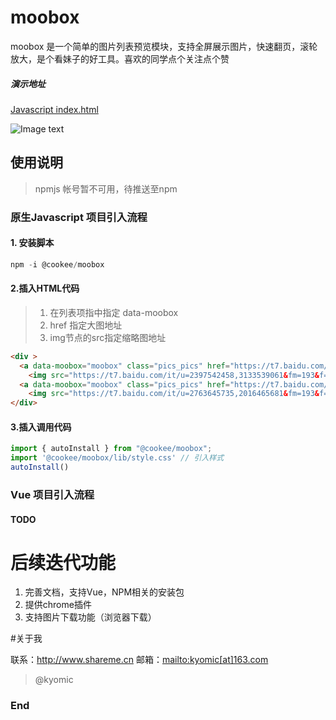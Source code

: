 # moobox

moobox 是一个简单的图片列表预览模块，支持全屏展示图片，快速翻页，滚轮放大，是个看妹子的好工具。喜欢的同学点个关注点个赞


##### 演示地址
[Javascript index.html](https://kyomic.github.io/moobox/ "Editor.md")

![Image text](https://kyomic.github.io/moobox/images/main.png)


## 使用说明
> npmjs 帐号暂不可用，待推送至npm


### 原生Javascript 项目引入流程

#### 1. 安装脚本
```javascript
npm -i @cookee/moobox
```

#### 2.插入HTML代码
> 1. 在列表项指中指定 data-moobox
> 2. href 指定大图地址
> 3. img节点的src指定缩略图地址
```html
<div >
  <a data-moobox="moobox" class="pics_pics" href="https://t7.baidu.com/it/u=2397542458,3133539061&fm=193&f=GIF">
    <img src="https://t7.baidu.com/it/u=2397542458,3133539061&fm=193&f=GIF" title="圣诞兔女郎写真" style="width: auto; height: 84px;"></a>
  <a data-moobox="moobox" class="pics_pics" href="https://t7.baidu.com/it/u=2763645735,2016465681&fm=193&f=GIF">
    <img src="https://t7.baidu.com/it/u=2763645735,2016465681&fm=193&f=GIF" title="圣诞兔女郎写真" style="width: auto; height: 84px;"></a>
</div>
```
#### 3.插入调用代码
```javascript
import { autoInstall } from "@cookee/moobox";
import '@cookee/moobox/lib/style.css' // 引入样式
autoInstall()

```

### Vue 项目引入流程

#### TODO

# 后续迭代功能
1. 完善文档，支持Vue，NPM相关的安装包
2. 提供chrome插件
3. 支持图片下载功能（浏览器下载）



#关于我 

联系：<http://www.shareme.cn>  邮箱：[mailto:kyomic[at]163.com](mailto:kyomic[at]163.com)
> @kyomic

### End

